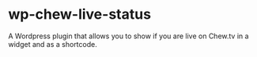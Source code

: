 # wp-chew-live-status
A Wordpress plugin that allows you to show if you are live on Chew.tv in a widget and as a shortcode.
